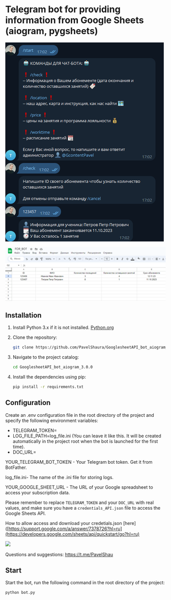 # Telegram bot for providing information from Google Sheets (aiogram, pygsheets)

![Иллюстрация к проекту](https://github.com/PavelShaura/GooglesheetAPI_bot_aiogram_3.0.0/blob/master/images/chat.png)

![Иллюстрация к проекту](https://github.com/PavelShaura/GooglesheetAPI_bot_aiogram_3.0.0/blob/master/images/sheet_examle.png)

## Installation
1. Install Python 3.x if it is not installed. [Python.org](https://www.python.org/downloads/)

2. Clone the repository:

   ```bash
   git clone https://github.com/PavelShaura/GooglesheetAPI_bot_aiogram_3.0.0
   
3. Navigate to the project catalog:

   ```bash
   cd GooglesheetAPI_bot_aiogram_3.0.0
   
4. Install the dependencies using pip:

   ```bash
   pip install -r requirements.txt
   
## Configuration

Create an .env configuration file in the root directory of the project and specify the following environment variables:

* TELEGRAM_TOKEN=
* LOG_FILE_PATH=log_file.ini (You can leave it like this. It will be created automatically in the project root when the bot is launched for the first time).
* DOC_URL=


YOUR_TELEGRAM_BOT_TOKEN - Your Telegram bot token. Get it from BotFather.

log_file.ini- The name of the .ini file for storing logs.

YOUR_GOOGLE_SHEET_URL - The URL of your Google spreadsheet to access your subscription data.

Please remember to replace `TELEGRAM_TOKEN` and your `DOC_URL` with real values, and make sure you have a `credentials_API.json` file to access the Google Sheets API.

How to allow access and download your credetials.json [here]([https://support.google.com/a/answer/7378726?hl=ru](https://developers.google.com/sheets/api/quickstart/go?hl=ru)


<div id="header">
  <img src="https://media.giphy.com/media/3b6rWgdpjf0jrvvvZ6/giphy.gif" width="100"/>
</div>

Questions and suggestions: https://t.me/PavelShau

## Start

Start the bot, run the following command in the root directory of the project:

   ```bash 
   python bot.py

